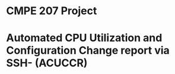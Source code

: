 
# CMPE 207 Project <h1> 

# Automated CPU Utilization and Configuration Change report via SSH- (ACUCCR) <h2>
